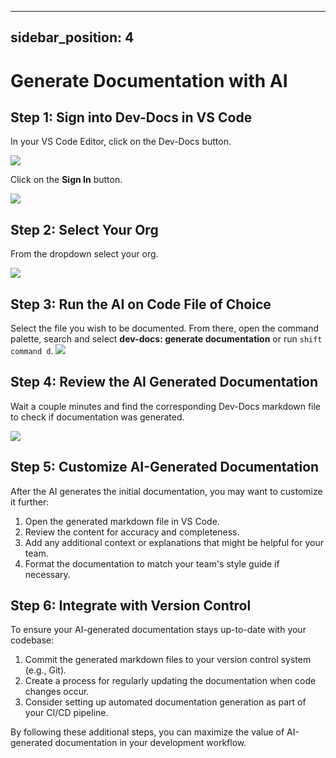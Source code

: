

  ---
sidebar_position: 4
---

# Generate Documentation with AI

## Step 1: Sign into Dev-Docs in VS Code

In your VS Code Editor, click on the Dev-Docs button.

![](/img/customize_your_ai_generation/step_1.png)

Click on the **Sign In** button.

![](/img/customize_your_ai_generation/step_2.png)

## Step 2: Select Your Org

From the dropdown select your org.

![](/img/create_your_first_codelab_in_your_playgrounds_repo/step_8.png)

## Step 3: Run the AI on Code File of Choice

Select the file you wish to be documented. From there, open the command palette, search and select **dev-docs: generate documentation** or run <code>shift command d</code>.
![](/img/generate_documentation_with_ai/step_5.png)

## Step 4: Review the AI Generated Documentation

Wait a couple minutes and find the corresponding Dev-Docs markdown file to check if documentation was generated.

![](/img/generate_documentation_with_ai/step_7.png)

## Step 5: Customize AI-Generated Documentation

After the AI generates the initial documentation, you may want to customize it further:

1. Open the generated markdown file in VS Code.
2. Review the content for accuracy and completeness.
3. Add any additional context or explanations that might be helpful for your team.
4. Format the documentation to match your team's style guide if necessary.

## Step 6: Integrate with Version Control

To ensure your AI-generated documentation stays up-to-date with your codebase:

1. Commit the generated markdown files to your version control system (e.g., Git).
2. Create a process for regularly updating the documentation when code changes occur.
3. Consider setting up automated documentation generation as part of your CI/CD pipeline.

By following these additional steps, you can maximize the value of AI-generated documentation in your development workflow.

  
